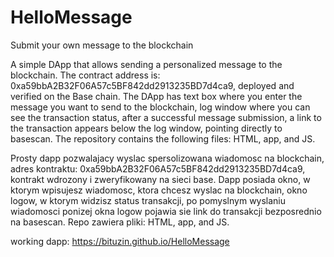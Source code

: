 # HelloMessage
Submit your own message to the blockchain

A simple DApp that allows sending a personalized message to the blockchain. The contract address is: 0xa59bbA2B32F06A57c5BF842dd2913235BD7d4ca9, deployed and verified on the Base chain.
The DApp has text box where you enter the message you want to send to the blockchain, log window where you can see the transaction status, after a successful message submission, a link to the transaction appears below the log window, pointing directly to basescan. The repository contains the following files: HTML, app, and JS.

Prosty dapp pozwalajacy wyslac spersolizowana wiadomosc na blockchain, adres kontraktu: 0xa59bbA2B32F06A57c5BF842dd2913235BD7d4ca9, kontrakt wdrozony i zweryfikowany na sieci base. Dapp posiada okno, w ktorym wpisujesz wiadomosc, ktora chcesz wyslac na blockchain, okno logow, w ktorym widzisz status transakcji, po pomyslnym wyslaniu wiadomosci ponizej okna logow pojawia sie link do transakcji bezposrednio na basescan. Repo zawiera pliki: HTML, app, and JS.

working dapp: https://bituzin.github.io/HelloMessage
